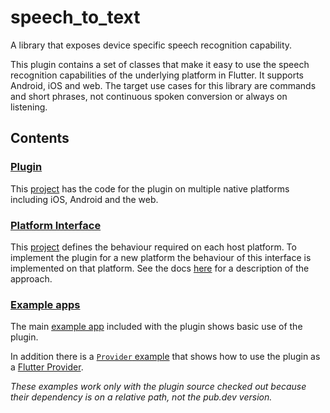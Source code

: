 # speech_to_text

A library that exposes device specific speech recognition capability.

This plugin contains a set of classes that make it easy to use the speech recognition 
capabilities of the underlying platform in Flutter. It supports Android, iOS and web. The 
target use cases for this library are commands and short phrases, not continuous spoken
conversion or always on listening. 

## Contents

### [Plugin](https://github.com/csdcorp/speech_to_text/tree/main/speech_to_text)
This [project](https://github.com/csdcorp/speech_to_text/tree/main/speech_to_text) has the code for the plugin on 
multiple native platforms including iOS, Android and the web. 

### [Platform Interface](https://github.com/csdcorp/speech_to_text/tree/main/speech_to_text_platform_interface)
This [project](https://github.com/csdcorp/speech_to_text/tree/main/speech_to_text_platform_interface) defines 
the behaviour required on each host platform. To implement the plugin for a new platform the behaviour of this 
interface is implemented on that platform. See the docs 
[here](https://flutter.dev/docs/development/packages-and-plugins/developing-packages#federated-plugins) for 
a description of the approach.

### [Example apps](https://github.com/csdcorp/speech_to_text/tree/main/speech_to_text/example/)
The main [example app](https://github.com/csdcorp/speech_to_text/tree/main/speech_to_text/example/lib/main.dart) included with the plugin shows basic use of the plugin. 

In addition there is a [`Provider` example](https://github.com/csdcorp/speech_to_text/tree/main/speech_to_text/example/lib/provider_example.dart) that shows how to use the plugin as a [Flutter Provider](https://docs.flutter.dev/development/data-and-backend/state-mgmt/simple). 

_These examples work only with the plugin source checked out because their dependency is on a relative path, not the pub.dev version._

 

